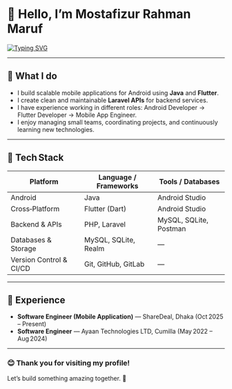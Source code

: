 # 👋 Hello, I’m Mostafizur Rahman Maruf 
[![Typing SVG](https://readme-typing-svg.demolab.com?font=Fira+Code&pause=1000&width=435&lines=%F0%9D%99%80%F0%9D%99%AD%F0%9D%99%A5%F0%9D%99%9A%F0%9D%99%A7%F0%9D%99%A9+%F0%9D%99%81%F0%9D%99%AA%F0%9D%99%A1%F0%9D%99%A1-%F0%9D%99%8E%F0%9D%99%A9%F0%9D%99%96%F0%9D%99%98%F0%9D%99%A0+%F0%9D%98%BF%F0%9D%99%9A%F0%9D%99%AB%F0%9D%99%9A%F0%9D%99%A1%F0%9D%99%A4%F0%9D%99%A5%F0%9D%99%9A%F0%9D%99%A7;%F0%9D%99%99%F0%9D%99%9A%F0%9D%99%A1%F0%9D%99%9E%F0%9D%99%AB%F0%9D%99%9A%F0%9D%99%A7%F0%9D%99%9E%F0%9D%99%A3%F0%9D%99%9C+%F0%9D%99%A5%F0%9D%99%A4%F0%9D%99%AC%F0%9D%99%9A%F0%9D%99%A7%F0%9D%99%9B%F0%9D%99%AA%F0%9D%99%A1+%F0%9D%99%92%F0%9D%99%9A%F0%9D%99%97+%F0%9D%98%BD%F0%9D%99%96%F0%9D%99%98%F0%9D%99%A0%F0%9D%99%9A%F0%9D%99%A3%F0%9D%99%99%F0%9D%99%A8;%26+%F0%9D%99%88%F0%9D%99%A4%F0%9D%99%97%F0%9D%99%9E%F0%9D%99%A1%F0%9D%99%9A+%F0%9D%98%BC%F0%9D%99%A5%F0%9D%99%A5%F0%9D%99%A8+%F0%9D%99%A9%F0%9D%99%9D%F0%9D%99%96%F0%9D%99%A9+%F0%9D%99%A8%F0%9D%99%98%F0%9D%99%96%F0%9D%99%A1%F0%9D%99%9A)](https://git.io/typing-svg)

---

## 🔭 What I do  
- I build scalable mobile applications for Android using **Java** and **Flutter**.  
- I create clean and maintainable **Laravel APIs** for backend services.  
- I have experience working in different roles: Android Developer → Flutter Developer → Mobile App Engineer.  
- I enjoy managing small teams, coordinating projects, and continuously learning new technologies.

---

## 🧰 Tech Stack  
| Platform | Language / Frameworks | Tools / Databases |
|----------|----------------------|-------------------|
| Android  | Java                 | Android Studio    |
| Cross‑Platform | Flutter (Dart)   | Android Studio |
| Backend & APIs | PHP, Laravel        | MySQL, SQLite, Postman |
| Databases & Storage | MySQL, SQLite, Realm | — |
| Version Control & CI/CD | Git, GitHub, GitLab | — |

---

## 💼 Experience  
- **Software Engineer (Mobile Application)** — ShareDeal, Dhaka (Oct 2025 – Present)  
- **Software Engineer** — Ayaan Technologies LTD, Cumilla (May 2022 – Aug 2024)

---

### 😊 Thank you for visiting my profile!  
Let’s build something amazing together. 🚀
